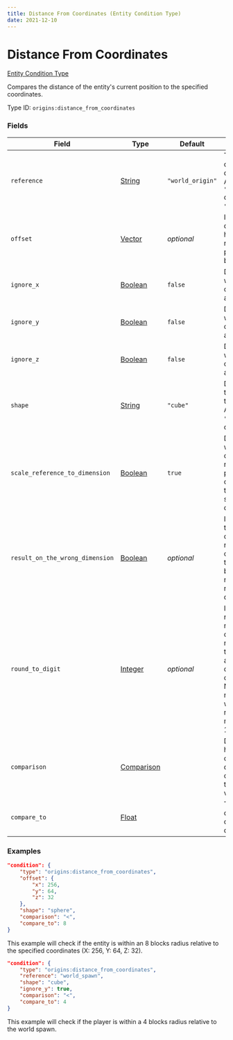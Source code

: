 ```yaml
---
title: Distance From Coordinates (Entity Condition Type)
date: 2021-12-10
---
```


# Distance From Coordinates

[Entity Condition Type](../entity_condition_types.md)

Compares the distance of the entity's current position to the specified coordinates.

Type ID: `origins:distance_from_coordinates`


### Fields

Field | Type | Default | Description
------|------|---------|------------
`reference` | [String](../data_types/string.md) | `"world_origin"` | The point to compare the distance to. Accepts `"world_origin"` or `"world_spawn"`.
`offset` | [Vector](../data_types/vector.md) | _optional_ | If specified, determines how much the reference point should be offset.
`ignore_x` | [Boolean](../data_types/boolean.md) | `false` | Determines whether to consider the X axis to be 0.
`ignore_y` | [Boolean](../data_types/boolean.md) | `false` | Determines whether to consider the Y axis to be 0.
`ignore_z` | [Boolean](../data_types/boolean.md) | `false` | Determines whether to consider the Z axis to be 0.
`shape` | [String](../data_types/string.md) | `"cube"` | Determines the shape of the check. Accepts `"cube"`, `"star"` or `"sphere"`.
`scale_reference_to_dimension` | [Boolean](../data_types/boolean.md) | `true` | Determines whether to check for the reference point whilst considering the coordinate scale of the dimension.
`result_on_the_wrong_dimension` | [Boolean](../data_types/boolean.md) | _optional_ | If specified, this value will override the result of the comparison if the entity being tested is not in the reference's dimension.
`round_to_digit` | [Integer](../data_types/integer.md) | _optional_ | If specified, rounds the result to the closest number with the specified amount of digits after the comma. Negative numbers also work (e.g: `-2` rounds to multiples of 100).
`comparison` | [Comparison](../data_types/comparison.md) | | Determines how the calculated distance is compared to the specified value.
`compare_to` | [Float](../data_types/float.md) | | The value to compare the calculated distance to.


### Examples

```json
"condition": {
    "type": "origins:distance_from_coordinates",
    "offset": {
        "x": 256,
        "y": 64,
        "z": 32
    },
    "shape": "sphere",
    "comparison": "<",
    "compare_to": 8
}
```

This example will check if the entity is within an 8 blocks radius relative to the specified coordinates (X: 256, Y: 64, Z: 32).
<br>

```json
"condition": {
    "type": "origins:distance_from_coordinates",
    "reference": "world_spawn",
    "shape": "cube",
    "ignore_y": true,
    "comparison": "<",
    "compare_to": 4
}
```

This example will check if the player is within a 4 blocks radius relative to the world spawn.
